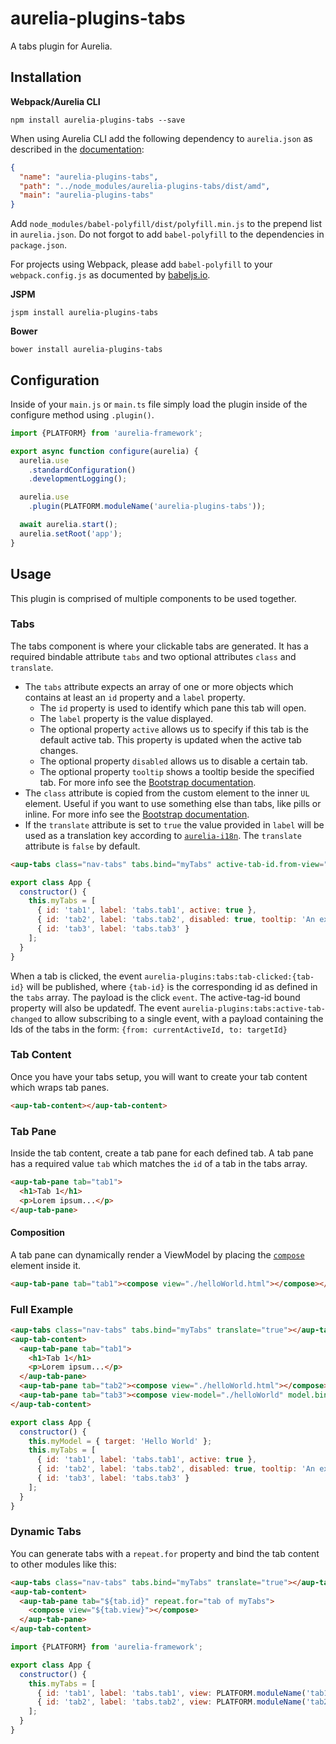 # aurelia-plugins-tabs

A tabs plugin for Aurelia.

## Installation

**Webpack/Aurelia CLI**

```shell
npm install aurelia-plugins-tabs --save
```

When using Aurelia CLI add the following dependency to `aurelia.json` as described in the [documentation](http://aurelia.io/docs/build-systems/aurelia-cli#adding-client-libraries-to-your-project):

```json
{
  "name": "aurelia-plugins-tabs",
  "path": "../node_modules/aurelia-plugins-tabs/dist/amd",
  "main": "aurelia-plugins-tabs"
}
```

Add `node_modules/babel-polyfill/dist/polyfill.min.js` to the prepend list in `aurelia.json`. Do not forgot to add `babel-polyfill` to the dependencies in `package.json`.

For projects using Webpack, please add `babel-polyfill` to your `webpack.config.js` as documented by [babeljs.io](https://babeljs.io/docs/usage/polyfill/#usage-in-node--browserify--webpack).

**JSPM**

```shell
jspm install aurelia-plugins-tabs
```

**Bower**

```shell
bower install aurelia-plugins-tabs
```

## Configuration

Inside of your `main.js` or `main.ts` file simply load the plugin inside of the configure method using `.plugin()`.

```javascript
import {PLATFORM} from 'aurelia-framework';

export async function configure(aurelia) {
  aurelia.use
    .standardConfiguration()
    .developmentLogging();

  aurelia.use
    .plugin(PLATFORM.moduleName('aurelia-plugins-tabs'));

  await aurelia.start();
  aurelia.setRoot('app');
}
```

## Usage

This plugin is comprised of multiple components to be used together.

### Tabs

The tabs component is where your clickable tabs are generated. It has a required bindable attribute `tabs` and two optional attributes `class` and `translate`.

* The `tabs` attribute expects an array of one or more objects which contains at least an `id` property and a `label` property.
  * The `id` property is used to identify which pane this tab will open.
  * The `label` property is the value displayed.
  * The optional property `active` allows us to specify if this tab is the default active tab. This property is updated when the active tab changes.
  * The optional property `disabled` allows us to disable a certain tab.
  * The optional property `tooltip` shows a tooltip beside the specified tab. For more info see the [Bootstrap documentation](https://getbootstrap.com/docs/4.1/components/tooltips/).
* The `class` attribute is copied from the custom element to the inner `UL` element. Useful if you want to use something else than tabs, like pills or inline. For more info see the [Bootstrap documentation](https://getbootstrap.com/docs/4.1/components/navs/).
* If the `translate` attribute is set to `true` the value provided in `label` will be used as a translation key according to [`aurelia-i18n`](http://aurelia.io/docs/plugins/i18n). The `translate` attribute is `false` by default.

```html
<aup-tabs class="nav-tabs" tabs.bind="myTabs" active-tab-id.from-view="tabId" translate="true"></aup-tabs>
```

```javascript
export class App {
  constructor() {
    this.myTabs = [
      { id: 'tab1', label: 'tabs.tab1', active: true },
      { id: 'tab2', label: 'tabs.tab2', disabled: true, tooltip: 'An explanation why it\'s disabled!' },
      { id: 'tab3', label: 'tabs.tab3' }
    ];
  }
}
```

When a tab is clicked, the event `aurelia-plugins:tabs:tab-clicked:{tab-id}` will be published, where `{tab-id}` is the corresponding id as defined in the `tabs` array. The payload is the click `event`. The active-tag-id bound property will also be updatedf. 
The event `aurelia-plugins:tabs:active-tab-changed` to allow subscribing to a single event, with a payload containing the Ids of the tabs in the form: `{from: currentActiveId, to: targetId}`

### Tab Content

Once you have your tabs setup, you will want to create your tab content which wraps tab panes.

```html
<aup-tab-content></aup-tab-content>
```

### Tab Pane

Inside the tab content, create a tab pane for each defined tab. A tab pane has a required value `tab` which matches the `id` of a tab in the tabs array.

```html
<aup-tab-pane tab="tab1">
  <h1>Tab 1</h1>
  <p>Lorem ipsum...</p>
</aup-tab-pane>
```

#### Composition

A tab pane can dynamically render a ViewModel by placing the [`compose`](http://aurelia.io/hub.html#/doc/article/aurelia/templating/latest/templating-basics/4) element inside it.

```html
<aup-tab-pane tab="tab1"><compose view="./helloWorld.html"></compose></aup-tab-pane>
```

### Full Example

```html
<aup-tabs class="nav-tabs" tabs.bind="myTabs" translate="true"></aup-tabs>
<aup-tab-content>
  <aup-tab-pane tab="tab1">
    <h1>Tab 1</h1>
    <p>Lorem ipsum...</p>
  </aup-tab-pane>
  <aup-tab-pane tab="tab2"><compose view="./helloWorld.html"></compose></aup-tab-pane>
  <aup-tab-pane tab="tab3"><compose view-model="./helloWorld" model.bind="myModel"></compose></aup-tab-pane>
</aup-tab-content>
```

```javascript
export class App {
  constructor() {
    this.myModel = { target: 'Hello World' };
    this.myTabs = [
      { id: 'tab1', label: 'tabs.tab1', active: true },
      { id: 'tab2', label: 'tabs.tab2', disabled: true, tooltip: 'An explanation why it\'s disabled!' },
      { id: 'tab3', label: 'tabs.tab3' }
    ];
  }
}
```

### Dynamic Tabs

You can generate tabs with a `repeat.for` property and bind the tab content to other modules like this:

```html
<aup-tabs class="nav-tabs" tabs.bind="myTabs" translate="true"></aup-tabs>
<aup-tab-content>
  <aup-tab-pane tab="${tab.id}" repeat.for="tab of myTabs">
    <compose view="${tab.view}"></compose>
  </aup-tab-pane>
</aup-tab-content>
```

```javascript
import {PLATFORM} from 'aurelia-framework';

export class App {
  constructor() {
    this.myTabs = [
      { id: 'tab1', label: 'tabs.tab1', view: PLATFORM.moduleName('tab1'), active: true },
      { id: 'tab2', label: 'tabs.tab2', view: PLATFORM.moduleName('tab2') }
    ];
  }
}
```